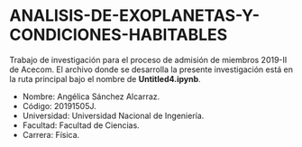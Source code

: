 # ANALISIS-DE-EXOPLANETAS-Y-CONDICIONES-HABITABLES
Trabajo de investigación para el proceso de admisión de miembros 2019-II de Acecom. 
El archivo donde se desarrolla la presente investigación está en la ruta principal bajo el nombre de **Untitled4.ipynb**. 

* Nombre: Angélica Sánchez Alcarraz. 
* Código: 20191505J.
* Universidad: Universidad Nacional de Ingeniería.
* Facultad: Facultad de Ciencias.
* Carrera: Física.

